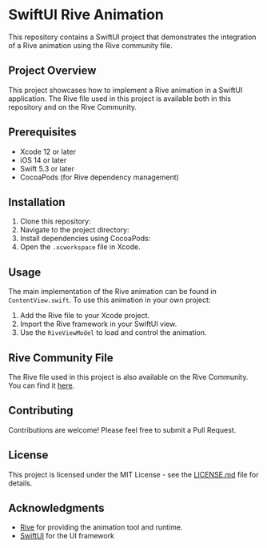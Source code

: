 # SwiftUI Rive Animation

This repository contains a SwiftUI project that demonstrates the integration of a Rive animation using the Rive community file.

## Project Overview

This project showcases how to implement a Rive animation in a SwiftUI application. The Rive file used in this project is available both in this repository and on the Rive Community.

## Prerequisites

- Xcode 12 or later
- iOS 14 or later
- Swift 5.3 or later
- CocoaPods (for Rive dependency management)

## Installation

1. Clone this repository:
2. Navigate to the project directory:
3. Install dependencies using CocoaPods:
4. Open the `.xcworkspace` file in Xcode.

## Usage

The main implementation of the Rive animation can be found in `ContentView.swift`. To use this animation in your own project:

1. Add the Rive file to your Xcode project.
2. Import the Rive framework in your SwiftUI view.
3. Use the `RiveViewModel` to load and control the animation.

## Rive Community File

The Rive file used in this project is also available on the Rive Community. You can find it [here](link-to-your-rive-community-file).

## Contributing

Contributions are welcome! Please feel free to submit a Pull Request.

## License

This project is licensed under the MIT License - see the [LICENSE.md](LICENSE.md) file for details.

## Acknowledgments

- [Rive](https://rive.app/) for providing the animation tool and runtime.
- [SwiftUI](https://developer.apple.com/xcode/swiftui/) for the UI framework
